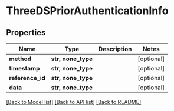 # ThreeDSPriorAuthenticationInfo


## Properties
Name | Type | Description | Notes
------------ | ------------- | ------------- | -------------
**method** | **str, none_type** |  | [optional] 
**timestamp** | **str, none_type** |  | [optional] 
**reference_id** | **str, none_type** |  | [optional] 
**data** | **str, none_type** |  | [optional] 

[[Back to Model list]](../README.md#documentation-for-models) [[Back to API list]](../README.md#documentation-for-api-endpoints) [[Back to README]](../README.md)


